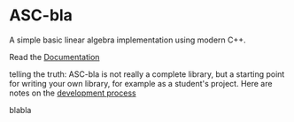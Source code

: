 # ASC-bla
A simple basic linear algebra implementation using modern C++.


Read the [Documentation](https://tuwien-asc.github.io/ASC-bla/intro.html)


telling the truth: ASC-bla is not really a complete library,
but a starting point for writing your own library, for example as a student's project.
Here are notes on the
[development process](https://jschoeberl.github.io/IntroSC/intro.html)

blabla